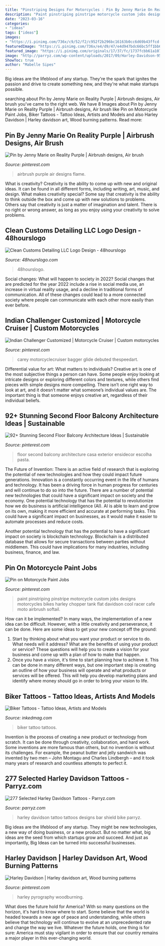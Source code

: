 ```yaml
---
title: "Pinstriping Designs For Motorcycles : Pin By Jenny Marie On Reality Purple"
description: "Paint pinstriping pinstripe motorcycle custom jobs designs motorcycles bikes harley chopper tank flat davidson cool racer cafe moto airbrush softail"
date: "2023-03-16"
categories:
- "ideas"
tags: ["ideas"]
images:
- "https://i.pinimg.com/736x/c9/52/f2/c952f2b296bc16163b0cc6d69b43ffcd--pyrography-harley-davidson.jpg"
featuredImage: "https://i.pinimg.com/736x/e4/d9/47/e4d947bdc66bc5ff1bb6f8039a1da82c--sun-light-airbrush-art.jpg"
featured_image: "https://i.pinimg.com/originals/17/37/fc/1737fcbb61a107bb78b571a613b549f1.jpg"
image: "http://parryz.com/wp-content/uploads/2017/09/Harley-Davidson-95.jpg"
ShowToc: true
author: "Mabelle Sipes"
---
```



Big ideas are the lifeblood of any startup. They're the spark that ignites the passion and drive to create something new, and they're what make startups possible.

	

		
searching about Pin by Jenny Marie on Reality Purple | Airbrush designs, Air brush you've came to the right web. We have 8 Images about Pin by Jenny Marie on Reality Purple | Airbrush designs, Air brush like Pin on Motorcycle Paint Jobs, Biker Tattoos - Tattoo Ideas, Artists and Models and also Harley Davidson | Harley davidson art, Wood burning patterns. Read more:
		
    
## Pin By Jenny Marie On Reality Purple | Airbrush Designs, Air Brush

<img loading=lazy src="https://i.pinimg.com/736x/e4/d9/47/e4d947bdc66bc5ff1bb6f8039a1da82c--sun-light-airbrush-art.jpg" onerror="this.onerror=null;this.src='https://tse2.mm.bing.net/th?id=OIP.U_7mVjdMjFzInfQ5pzk0WQHaKH&amp;pid=15.1';" alt="Pin by Jenny Marie on Reality Purple | Airbrush designs, Air brush">

_Source: pinterest.com_

>airbrush purple air designs flame. 

	

What is creativity?
Creativity is the ability to come up with new and original ideas. It can be found in all different forms, including writing, art, music, and design. What makes creativity special? Some say that creativity is the ability to think outside the box and come up with new solutions to problems. Others say that creativity is just a matter of imagination and talent. There is no right or wrong answer, as long as you enjoy using your creativity to solve problems.

    
## Clean Customs Detailing LLC Logo Design - 48hourslogo

<img loading=lazy src="https://www.48hourslogo.com/oss/attachments/2021/06/17/1714569957/c4d725bd9596494c10ebbcc0949e65a5.jpg" onerror="this.onerror=null;this.src='https://tse3.mm.bing.net/th?id=OIP.xDFwAambFxR01tQ3exNiwgHaFj&amp;pid=15.1';" alt="Clean Customs Detailing LLC Logo Design - 48hourslogo">

_Source: 48hourslogo.com_

>48hourslogo. 

	

Social changes: What will happen to society in 2022?
Social changes that are predicted for the year 2022 include a rise in social media use, an increase in virtual reality usage, and a decline in traditional forms of communication. All of these changes could lead to a more connected society where people can communicate with each other more easily than ever before.

    
## Indian Challenger Customized | Motorcycle Cruiser | Custom Motorcycles

<img loading=lazy src="https://i.pinimg.com/736x/9e/ac/df/9eacdf05cab997221f05311f57af0648.jpg" onerror="this.onerror=null;this.src='https://tse4.mm.bing.net/th?id=OIP.c5fJbP8fJB-rf3ZPrxf3agHaFj&amp;pid=15.1';" alt="Indian Challenger Customized | Motorcycle Cruiser | Custom motorcycles">

_Source: pinterest.com_

>carey motorcyclecruiser bagger glide debuted thespeedart. 

	

Differential value for art: What matters to individuals?
Creative art is one of the most subjective things a person can have. Some people enjoy looking at intricate designs or exploring different colors and textures, while others find pieces with simple designs more compelling. There isn’t one right way to look at art, and it doesn’t matter what someone’s individual values are. The important thing is that someone enjoys creative art, regardless of their individual beliefs.

    
## 92+ Stunning Second Floor Balcony Architecture Ideas | Sustainable

<img loading=lazy src="https://i.pinimg.com/736x/df/3c/f5/df3cf5b03fe332d818aacfe35073d8f1.jpg" onerror="this.onerror=null;this.src='https://tse3.mm.bing.net/th?id=OIP.DbvOxCFPKmyE5mnM3HfSggHaHa&amp;pid=15.1';" alt="92+ Stunning Second Floor Balcony Architecture Ideas | Sustainable">

_Source: pinterest.com_

>floor second balcony architecture casa exterior ensidecor escolha pasta. 

	

The Future of Invention: There is an active field of research that is exploring the potential of new technologies and how they could impact future generations.
Innovation is a constantly occurring event in the life of humans and technology. It has been a driving force in human progress for centuries and will continue to do so into the future. There are a number of potential new technologies that could have a significant impact on society and the economy. 
One potential technology that has the potential to revolutionize how we do business is artificial intelligence (AI). AI is able to learn and grow on its own, making it more efficient and accurate at performing tasks. This could have a significant impact on businesses, as it would make it easier to automate processes and reduce costs. 

Another potential technology that has the potential to have a significant impact on society is blockchain technology. Blockchain is a distributed database that allows for secure transactions between parties without middlemen. This could have implications for many industries, including business, finance, and law.

    
## Pin On Motorcycle Paint Jobs

<img loading=lazy src="https://i.pinimg.com/originals/17/37/fc/1737fcbb61a107bb78b571a613b549f1.jpg" onerror="this.onerror=null;this.src='https://tse2.mm.bing.net/th?id=OIP.XgI7md0-m-giyl9Vh6ld0AHaLJ&amp;pid=15.1';" alt="Pin on Motorcycle Paint Jobs">

_Source: pinterest.com_

>paint pinstriping pinstripe motorcycle custom jobs designs motorcycles bikes harley chopper tank flat davidson cool racer cafe moto airbrush softail. 

	

How can it be implemented?
In many ways, the implementation of a new idea can be difficult. However, with a little creativity and perseverance, it can be done. Here are some ideas to get your new concept off the ground: 
1. Start by thinking about what you want your product or service to do. What needs will it address? What are the benefits of using your product or service? These questions will help you to create a vision for your business and come up with a plan of how to make that happen. 
2. Once you have a vision, it's time to start planning how to achieve it. This can be done in many different ways, but one important step is creating an outline of how your business will operate and what products or services will be offered. This will help you develop marketing plans and identify where money should go in order to bring your vision to life.

    
## Biker Tattoos - Tattoo Ideas, Artists And Models

<img loading=lazy src="https://www.inkedmag.com/.image/t_share/MTU5MDMyODU2Mzc5MTM5ODY0/biker_tattoo_feature.jpg" onerror="this.onerror=null;this.src='https://tse3.mm.bing.net/th?id=OIP.dXtGMojdhn1CYJdZx9n95QHaHa&amp;pid=15.1';" alt="Biker Tattoos - Tattoo Ideas, Artists and Models">

_Source: inkedmag.com_

>biker tattoo tattoos. 

	

Invention is the process of creating a new product or technology from scratch. It can be done through creativity, collaboration, and hard work. Some inventions are more famous than others, but no invention is without its challenges. For example, the peanut butter and jelly sandwich was invented by two men – John Montagu and Charles Lindbergh – and it took many years of research and countless attempts to perfect it.

    
## 277 Selected Harley Davidson Tattoos - Parryz.com

<img loading=lazy src="http://parryz.com/wp-content/uploads/2017/09/Harley-Davidson-95.jpg" onerror="this.onerror=null;this.src='https://tse1.mm.bing.net/th?id=OIP.-DdX92PpYxb3m-oRGy8UswHaHa&amp;pid=15.1';" alt="277 Selected Harley Davidson Tattoos - Parryz.com">

_Source: parryz.com_

>harley davidson tattoo tattoos designs bar shield bike parryz. 

	

Big ideas are the lifeblood of any startup. They might be new technologies, a new way of doing business, or a new product. But no matter what, big ideas are the seed from which startups grow and succeed. And just as importantly, Big Ideas can be turned into successful businesses.

    
## Harley Davidson | Harley Davidson Art, Wood Burning Patterns

<img loading=lazy src="https://i.pinimg.com/736x/c9/52/f2/c952f2b296bc16163b0cc6d69b43ffcd--pyrography-harley-davidson.jpg" onerror="this.onerror=null;this.src='https://tse2.mm.bing.net/th?id=OIP.LNtfjnxxiT10v1b0MNfeCwDgEs&amp;pid=15.1';" alt="Harley Davidson | Harley davidson art, Wood burning patterns">

_Source: pinterest.com_

>harley pyrography woodburning. 

	

What does the future hold for America? With so many questions on the horizon, it's hard to know where to start. Some believe that the world is headed towards a new age of peace and understanding, while others believe that technology will continue to evolve at an unprecedented rate and change the way we live. Whatever the future holds, one thing is for sure: America must stay vigilant in order to ensure that our country remains a major player in this ever-changing world.

